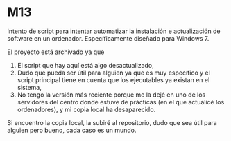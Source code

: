 # M13

Intento de script para intentar automatizar la instalación e actualización de software en un ordenador. Específicamente diseñado para Windows 7.

El proyecto está archivado ya que
1. El script que hay aquí está algo desactualizado,
2. Dudo que pueda ser útil para alguien ya que es muy específico y el script principal tiene en cuenta que los ejecutables ya existan en el sistema,
3. No tengo la versión más reciente porque me la dejé en uno de los servidores del centro donde estuve de prácticas (en el que actualicé los ordenadores), y mi copia local ha desaparecido.

Si encuentro la copia local, la subiré al repositorio, dudo que sea útil para alguien pero bueno, cada caso es un mundo.
